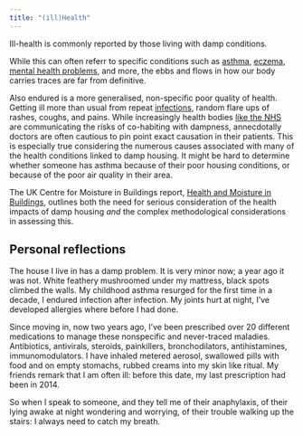 ```yaml
---
title: "(ill)Health"
---
```


Ill-health is commonly reported by those living with damp conditions. 

While this can often referr to specific conditions such as [asthma](cause-effect-affect/Asthma), [eczema](cause-effect-affect/eczema), [mental health problems](cause-effect-affect/mental-health), and more, the ebbs and flows in how our body carries traces are far from definitive. 

Also endured is a more generalised, non-specific poor quality of health. 
Getting ill more than usual from repeat [infections](cause-effect-affect/infection), random flare ups of rashes, coughs, and pains. While increasingly health bodies [like the NHS](cause-effect-affect/nhsadvice) are communicating the risks of co-habiting with dampness, annecdotally doctors are often cautious to pin point exact causation in their patients. This is especially true considering the numerous causes associated with many of the health conditions linked to damp housing. It might be hard to determine whether someone has asthma because of their poor housing conditions, or because of the poor air quality in their area.  

The UK Centre for Moisture in Buildings report, [Health and Moisture in Buildings](cause-effect-affect/health-and-moisture), outlines both the need for serious consideration of the health impacts of damp housing *and* the complex methodological considerations in assessing this. 

## Personal reflections

The house I live in has a damp problem. It is very minor now; a year ago it was not. White feathery mushroomed under my mattress, black spots climbed the walls. My childhood asthma resurged for the first time in a decade, I endured infection after infection. My joints hurt at night, I’ve developed allergies where before I had done.

Since moving in, now two years ago, I’ve been prescribed over 20 different medications to manage these nonspecific and never-traced maladies. Antibiotics, antivirals, steroids, painkillers, bronchodilators, antihistamines, immunomodulators. I have inhaled metered aerosol, swallowed pills with food and on empty stomachs, rubbed creams into my skin like ritual. My friends remark that I am often ill: before this date, my last  prescription had been in 2014. 

So when I speak to someone, and they tell me of their anaphylaxis, of their lying awake at night wondering and worrying, of their trouble walking up the stairs: I always need to catch my breath.  
